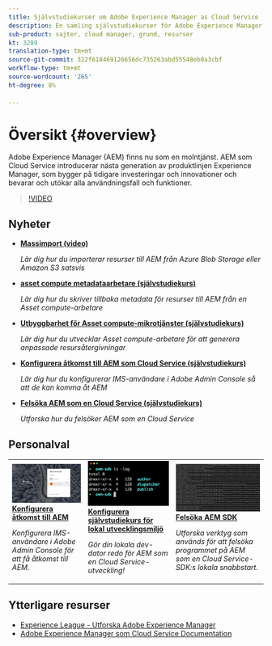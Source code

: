```yaml
---
title: Självstudiekurser om Adobe Experience Manager as Cloud Service
description: En samling självstudiekurser för Adobe Experience Manager (AEM) som en Cloud Service
sub-product: sajter, cloud manager, grund, resurser
kt: 3289
translation-type: tm+mt
source-git-commit: 322f618469126656dc735263abd55548eb0a3cbf
workflow-type: tm+mt
source-wordcount: '265'
ht-degree: 8%

---
```



# Översikt {#overview}

Adobe Experience Manager (AEM) finns nu som en molntjänst. AEM som Cloud Service introducerar nästa generation av produktlinjen Experience Manager, som bygger på tidigare investeringar och innovationer och bevarar och utökar alla användningsfall och funktioner.

>[!VIDEO](https://video.tv.adobe.com/v/31085/?quality=12&learn=on)

## Nyheter

* **[Massimport (video)](./migration/bulk-import.md)**

   *Lär dig hur du importerar resurser till AEM från Azure Blob Storage eller Amazon S3 satsvis*

* **[asset compute metadataarbetare (självstudiekurs)](./asset-compute/advanced/metadata.md)**

   *Lär dig hur du skriver tillbaka metadata för resurser till AEM från en Asset compute-arbetare*

* **[Utbyggbarhet för Asset compute-mikrotjänster (självstudiekurs)](./asset-compute/overview.md)**

   *Lär dig hur du utvecklar Asset compute-arbetare för att generera anpassade resursåtergivningar*

* **[Konfigurera åtkomst till AEM som Cloud Service (självstudiekurs)](./accessing/overview.md)**

   *Lär dig hur du konfigurerar IMS-användare i Adobe Admin Console så att de kan komma åt AEM*

* **[Felsöka AEM som en Cloud Service (självstudiekurs)](./debugging/cloud-service/overview.md)**

   *Utforska hur du felsöker AEM som en Cloud Service*

## Personalval

<table>
   <td>
      <a href="./accessing/overview.md">
      <img alt="Konfigurera åtkomst till AEM som en Cloud Service" src="./assets/overview/staff-pick__accessing.png"/>
      </a>
      <div>
         <a href="./accessing/overview.md">
         <strong>Konfigurera åtkomst till AEM</strong>
         </a>
      </div>
      <p>
         <em>Konfigurera IMS-användare i Adobe Admin Console för att få åtkomst till AEM.</em>
      <p>
   </td>   
   <td>
      <a href="./local-development-environment/overview.md">
      <img alt="Konfigurera självstudiekurs för lokal utvecklingsmiljö" src="./assets/overview/staff-pick__local-development-environment-set-up.png"/>
      </a>
      <div>
         <a href="./local-development-environment/overview.md">
         <strong>Konfigurera självstudiekurs för lokal utvecklingsmiljö</strong>
         </a>
      </div>
      <p>
         <em>Gör din lokala dev-dator redo för AEM som en Cloud Service-utveckling!</em>
      <p>
   </td>   
   <td>
      <a href="./debugging/aem-sdk-local-quickstart/overview.md">
      <img alt="Felsöka AEM SDK:s lokala snabbstart" src="./assets/overview/staff-pick__debugging.png"/>
      </a>
      <div>
         <a href="./debugging/aem-sdk-local-quickstart/overview.md">
         <strong>Felsöka AEM SDK</strong>
         </a>
      </div>
      <p>
         <em>Utforska verktyg som används för att felsöka programmet på AEM som en Cloud Service-SDK:s lokala snabbstart.</em>
      <p>
   </td>
</table>

## Ytterligare resurser

* [Experience League - Utforska Adobe Experience Manager](https://experienceleague.adobe.com/#recommended/solutions/experience-manager)
* [Adobe Experience Manager som Cloud Service Documentation](https://docs.adobe.com/content/help/en/experience-manager-cloud-service/landing/home.html)
